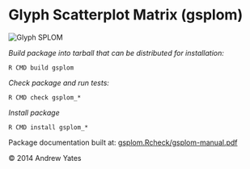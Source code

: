 Glyph Scatterplot Matrix (gsplom)
================

![Glyph SPLOM](https://raw.github.com/andrewdyates/gsplom.rpackage/master/banner.png)

*Build package into tarball that can be distributed for installation:*
```
R CMD build gsplom
```

*Check package and run tests:*
```
R CMD check gsplom_*
```

*Install package*
```
R CMD install gsplom_*
```

Package documentation built at:
[gsplom.Rcheck/gsplom-manual.pdf](https://github.com/andrewdyates/gsplom.rpackage/blob/master/gsplom.Rcheck/gsplom-manual.pdf?raw=true)

&copy; 2014 Andrew Yates
